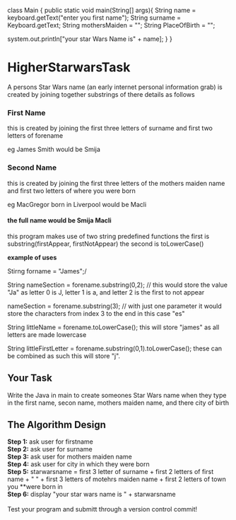 class Main {
  public static void main(String[] args){
    String name = keyboard.getText("enter you first name");
    String surname = Keyboard.getText;
    String mothersMaiden = "";
    String PlaceOfBirth = "";


    




  system.out.println["your star Wars Name is" + name];
  }
}


# HigherStarwarsTask

A persons Star Wars name (an early internet personal information grab) is created by joining together substrings of there details as follows

### First Name

this is created by joining the first three letters of surname and first two letters of forename

eg James Smith would be Smija

### Second Name

this is created by joining the first three letters of the mothers maiden name and first two letters of where you were born

eg MacGregor born in Liverpool would be Macli

#### the full name would be Smija Macli

this program makes use of two string predefined functions the first is substring(firstAppear, firstNotAppear) the second is toLowerCase()

**example of uses**

Stirng forname = "James";/

String nameSection = forename.substring(0,2); // this would store the value "Ja" as letter 0 is J, letter 1 is a, and letter 2 is the first to not appear

nameSection = forename.substring(3); // with just one parameter it would store the characters from index 3 to the end in this case "es"

String littleName = forename.toLowerCase(); this will store "james" as all letters are made lowercase

String littleFirstLetter = forename.substring(0,1).toLowerCase(); these can be combined as such this will store "j".

## Your Task

Write the Java in main to create someones Star Wars name when they type in the first name, secon name, mothers maiden name, and there city of birth

## The Algorithm Design

**Step 1:** ask user for firstname\
**Step 2:**	ask user for surname\
**Step 3:**	ask user for mothers maiden name\
**Step 4:**	ask user for city in which they were born\
**Step 5:**	starwarsname = first 3 letter of surname + first 2 letters of first name + " " + first 3 letters of motehrs maiden name + first 2 letters of town you **were born in\
**Step 6:**	display "your star wars name is " + starwarsname\
\
Test your program and submitt through a version control commit!
